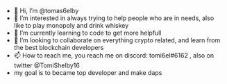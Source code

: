 - 👋 Hi, I’m @tomas6elby
- 👀 I’m interested in always trying to help people who are in needs, also like to play monopoly and drink whiskey 
- 🌱 I’m currently learning to code to get more helpfull
- 💞️ I’m looking to collaborate on everything crypto related, and learn from the best blockchain developers
- 📫 How to reach me, you reach me on discord: tomi6el#6162 , also on twitter @TomiShelby16
- my goal is to became top developer and make daps
<!---
tomas6elby/tomas6elby is a ✨ special ✨ repository because its `README.md` (this file) appears on your GitHub profile.
You can click the Preview link to take a look at your changes.
--->
